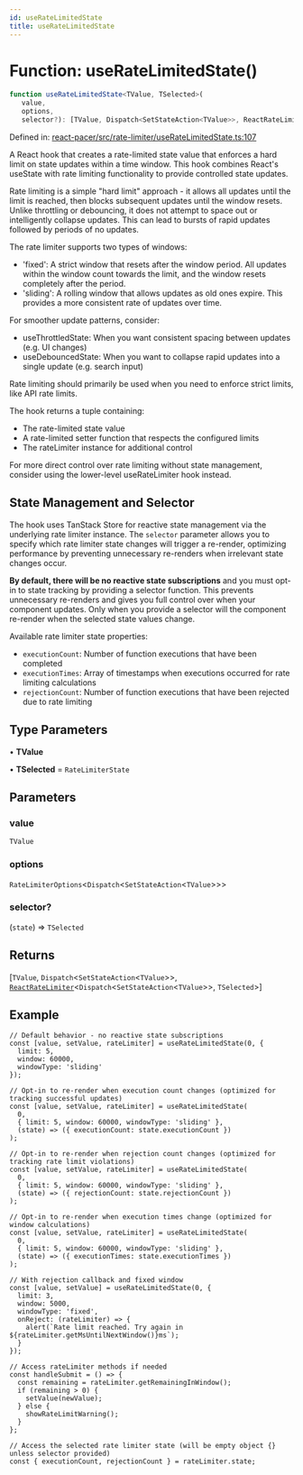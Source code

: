 ```yaml
---
id: useRateLimitedState
title: useRateLimitedState
---
```


<!-- DO NOT EDIT: this page is autogenerated from the type comments -->

# Function: useRateLimitedState()

```ts
function useRateLimitedState<TValue, TSelected>(
   value, 
   options, 
   selector?): [TValue, Dispatch<SetStateAction<TValue>>, ReactRateLimiter<Dispatch<SetStateAction<TValue>>, TSelected>]
```

Defined in: [react-pacer/src/rate-limiter/useRateLimitedState.ts:107](https://github.com/TanStack/pacer/blob/main/packages/react-pacer/src/rate-limiter/useRateLimitedState.ts#L107)

A React hook that creates a rate-limited state value that enforces a hard limit on state updates within a time window.
This hook combines React's useState with rate limiting functionality to provide controlled state updates.

Rate limiting is a simple "hard limit" approach - it allows all updates until the limit is reached, then blocks
subsequent updates until the window resets. Unlike throttling or debouncing, it does not attempt to space out
or intelligently collapse updates. This can lead to bursts of rapid updates followed by periods of no updates.

The rate limiter supports two types of windows:
- 'fixed': A strict window that resets after the window period. All updates within the window count
  towards the limit, and the window resets completely after the period.
- 'sliding': A rolling window that allows updates as old ones expire. This provides a more
  consistent rate of updates over time.

For smoother update patterns, consider:
- useThrottledState: When you want consistent spacing between updates (e.g. UI changes)
- useDebouncedState: When you want to collapse rapid updates into a single update (e.g. search input)

Rate limiting should primarily be used when you need to enforce strict limits, like API rate limits.

The hook returns a tuple containing:
- The rate-limited state value
- A rate-limited setter function that respects the configured limits
- The rateLimiter instance for additional control

For more direct control over rate limiting without state management,
consider using the lower-level useRateLimiter hook instead.

## State Management and Selector

The hook uses TanStack Store for reactive state management via the underlying rate limiter instance.
The `selector` parameter allows you to specify which rate limiter state changes will trigger a re-render,
optimizing performance by preventing unnecessary re-renders when irrelevant state changes occur.

**By default, there will be no reactive state subscriptions** and you must opt-in to state
tracking by providing a selector function. This prevents unnecessary re-renders and gives you
full control over when your component updates. Only when you provide a selector will the
component re-render when the selected state values change.

Available rate limiter state properties:
- `executionCount`: Number of function executions that have been completed
- `executionTimes`: Array of timestamps when executions occurred for rate limiting calculations
- `rejectionCount`: Number of function executions that have been rejected due to rate limiting

## Type Parameters

• **TValue**

• **TSelected** = `RateLimiterState`

## Parameters

### value

`TValue`

### options

`RateLimiterOptions`\<`Dispatch`\<`SetStateAction`\<`TValue`\>\>\>

### selector?

(`state`) => `TSelected`

## Returns

\[`TValue`, `Dispatch`\<`SetStateAction`\<`TValue`\>\>, [`ReactRateLimiter`](../../interfaces/reactratelimiter.md)\<`Dispatch`\<`SetStateAction`\<`TValue`\>\>, `TSelected`\>\]

## Example

```tsx
// Default behavior - no reactive state subscriptions
const [value, setValue, rateLimiter] = useRateLimitedState(0, {
  limit: 5,
  window: 60000,
  windowType: 'sliding'
});

// Opt-in to re-render when execution count changes (optimized for tracking successful updates)
const [value, setValue, rateLimiter] = useRateLimitedState(
  0,
  { limit: 5, window: 60000, windowType: 'sliding' },
  (state) => ({ executionCount: state.executionCount })
);

// Opt-in to re-render when rejection count changes (optimized for tracking rate limit violations)
const [value, setValue, rateLimiter] = useRateLimitedState(
  0,
  { limit: 5, window: 60000, windowType: 'sliding' },
  (state) => ({ rejectionCount: state.rejectionCount })
);

// Opt-in to re-render when execution times change (optimized for window calculations)
const [value, setValue, rateLimiter] = useRateLimitedState(
  0,
  { limit: 5, window: 60000, windowType: 'sliding' },
  (state) => ({ executionTimes: state.executionTimes })
);

// With rejection callback and fixed window
const [value, setValue] = useRateLimitedState(0, {
  limit: 3,
  window: 5000,
  windowType: 'fixed',
  onReject: (rateLimiter) => {
    alert(`Rate limit reached. Try again in ${rateLimiter.getMsUntilNextWindow()}ms`);
  }
});

// Access rateLimiter methods if needed
const handleSubmit = () => {
  const remaining = rateLimiter.getRemainingInWindow();
  if (remaining > 0) {
    setValue(newValue);
  } else {
    showRateLimitWarning();
  }
};

// Access the selected rate limiter state (will be empty object {} unless selector provided)
const { executionCount, rejectionCount } = rateLimiter.state;
```
